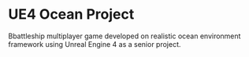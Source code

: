 # UE4 Ocean Project
Bbattleship multiplayer game developed on realistic ocean environment framework using Unreal Engine 4 as a senior project.
